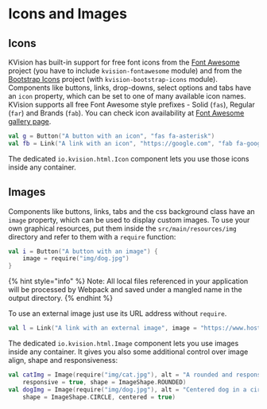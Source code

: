 # Icons and Images

## Icons

KVision has built-in support for free font icons from the [Font Awesome](https://fontawesome.com) project \(you have to include `kvision-fontawesome` module\) and from the [Bootstrap Icons](https://icons.getbootstrap.com/) project \(with `kvision-bootstrap-icons` module\). Components like buttons, links, drop-downs, select options and tabs have an `icon` property, which can be set to one of many available icon names. KVision supports all free Font Awesome style prefixes  - Solid \(`fas`\), Regular \(`far`\) and Brands \(`fab`\). You can check icon availability at [Font Awesome gallery page](https://fontawesome.com/icons?d=gallery&m=free).

```kotlin
val g = Button("A button with an icon", "fas fa-asterisk")
val fb = Link("A link with an icon", "https://google.com", "fab fa-google")
```

The dedicated `io.kvision.html.Icon` component lets you use those icons inside any container.

## Images

Components like buttons, links, tabs and the css background class have an `image` property, which can be used to display custom images. To use your own graphical resources, put them inside the `src/main/resources/img` directory and refer to them with a `require` function:

```kotlin
val i = Button("A button with an image") {
    image = require("img/dog.jpg")
}
```

{% hint style="info" %}
Note: All local files referenced in your application will be processed by Webpack and saved under a mangled name in the output directory.
{% endhint %}

To use an external image just use its URL address without `require`.

```kotlin
val l = Link("A link with an external image", image = "https://www.host.com/logo.png")
```

The dedicated `io.kvision.html.Image` component lets you use images inside any container. It gives you also some additional control over image align, shape and responsiveness:

```kotlin
val catImg = Image(require("img/cat.jpg"), alt = "A rounded and responsive cat",
    responsive = true, shape = ImageShape.ROUNDED)
val dogImg = Image(require("img/dog.jpg"), alt = "Centered dog in a circle",
    shape = ImageShape.CIRCLE, centered = true)
```

